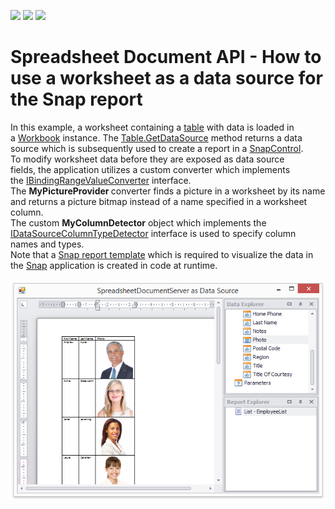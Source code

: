 <!-- default badges list -->
![](https://img.shields.io/endpoint?url=https://codecentral.devexpress.com/api/v1/VersionRange/128612997/17.1.3%2B)
[![](https://img.shields.io/badge/Open_in_DevExpress_Support_Center-FF7200?style=flat-square&logo=DevExpress&logoColor=white)](https://supportcenter.devexpress.com/ticket/details/T830622)
[![](https://img.shields.io/badge/📖_How_to_use_DevExpress_Examples-e9f6fc?style=flat-square)](https://docs.devexpress.com/GeneralInformation/403183)
<!-- default badges end -->
# Spreadsheet Document API - How to use a worksheet as a data source for the Snap report


In this example, a worksheet containing a <a href="https://documentation.devexpress.com/CoreLibraries/DevExpress.Spreadsheet.Table.class">table</a> with data is loaded in a <a href="https://documentation.devexpress.com/OfficeFileAPI/DevExpress.Spreadsheet.Workbook.class">Workbook</a> instance. The <a href="https://documentation.devexpress.com/CoreLibraries/DevExpress.Spreadsheet.Table.GetDataSource.overloads">Table.GetDataSource</a> method returns a data source which is subsequently used to create a report in a <a href="https://documentation.devexpress.com/WindowsForms/DevExpress.Snap.SnapControl.class?v=17.2">SnapControl</a>.<br>To modify worksheet data before they are exposed as data source fields, the application utilizes a custom converter which implements the <a href="https://documentation.devexpress.com/CoreLibraries/DevExpress.Spreadsheet.IBindingRangeValueConverter.class">IBindingRangeValueConverter</a> interface. The <strong>MyPictureProvider </strong>converter finds a picture in a worksheet by its name and returns a picture bitmap instead of a name specified in a worksheet column. <br>The custom <strong>MyColumnDetector</strong> object which implements the <a href="https://documentation.devexpress.com/CoreLibraries/DevExpress.Spreadsheet.IDataSourceColumnTypeDetector.class">IDataSourceColumnTypeDetector</a> interface is used to specify column names and types.<br>Note that a <a href="https://documentation.devexpress.com/WindowsForms/15716/Controls-and-Libraries/Snap/Fundamental-Concepts/Developer-Guidelines/Snap-List-and-Document-Template?v=17.2">Snap report template</a> which is required to visualize the data in the <a href="https://documentation.devexpress.com/WindowsForms/11373/Controls-and-Libraries/Snap?v=17.2">Snap</a> application is created in code at runtime.<br><br><img src="https://raw.githubusercontent.com/DevExpress-Examples/document-server-how-to-use-a-worksheet-as-a-data-source-for-the-snap-report-t518070/17.1.3+/media/f799c6c5-4065-11e7-80c0-00155d624807.png">
<br/>
